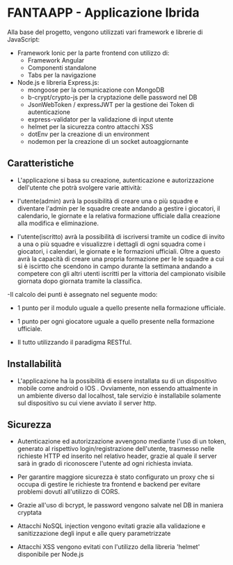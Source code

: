 <h1> FANTAAPP - Applicazione Ibrida </h1>

Alla base del progetto, vengono utilizzati vari framework e librerie di JavaScript:

- Framework Ionic per la parte frontend con utilizzo di:
  - Framework Angular
  - Componenti standalone
  - Tabs per la navigazione
- Node.js e libreria Express.js:
  - mongoose per la comunicazione con MongoDB
  - b-crypt/crypto-js per la cryptazione delle password nel DB
  - JsonWebToken / expressJWT per la gestione dei Token di autenticazione
  - express-validator per la validazione di input utente
  - helmet per la sicurezza contro attacchi XSS
  - dotEnv per la creazione di un environment
  - nodemon per la creazione di un socket autoaggiornante

<h2>Caratteristiche</h2>

- L'applicazione si basa su creazione, autenticazione e autorizzazione dell'utente che potrà svolgere varie attività:

- l'utente(admin) avrà la possibilità di creare una o più squadre e diventare l'admin per le squadre create andando a gestire i giocatori, il calendario, le giornate e la relativa formazione ufficiale dalla creazione alla modifica e eliminazione.

- l'utente(iscritto) avrà la possibilità di iscriversi tramite un codice di invito a una o più squadre e visualizzre i dettagli di ogni squadra come i giocatori, i calendari, le giornate e le formazioni ufficiali. Oltre a questo avrà la capacità di creare una propria formazione per le le squadre a cui si è iscirtto che scendono in campo durante la settimana andando a competere con gli altri utenti iscritti per la vittoria del campionato visibile giornata dopo giornata tramite la classifica.

-Il calcolo dei punti è assegnato nel seguente modo:
 - 1 punto per il modulo uguale a quello presente nella formazione ufficiale.
 - 1 punto per ogni giocatore uguale a quello presente nella formazione ufficiale.
  
- Il tutto utilizzando il paradigma RESTful.

<h2>Installabilità</h2>

- L'applicazione ha la possibilità di essere installata su di un dispositivo mobile come android o IOS . Ovviamente, non essendo attualmente in un ambiente diverso dal localhost, tale servizio è installabile solamente sul dispositivo su cui viene avviato il server http.

<h2>Sicurezza</h2>

- Autenticazione ed autorizzazione avvengono mediante l'uso di un token, generato al rispettivo login/registrazione dell'utente,
  trasmesso nelle richieste HTTP ed inserito nel relativo header, grazie al quale il server sarà in grado di riconoscere l'utente ad ogni 
  richiesta inviata.

- Per garantire maggiore sicurezza è stato configurato un proxy che si occupa di gestire le richieste tra frontend e backend per evitare problemi dovuti all'utilizzo di CORS.

- Grazie all'uso di bcrypt, le password vengono salvate nel DB in maniera cryptata

- Attacchi NoSQL injection vengono evitati grazie alla validazione e sanitizzazione degli input e alle query parametrizzate

- Attacchi XSS vengono evitati con l'utilizzo della libreria 'helmet' disponibile per Node.js

